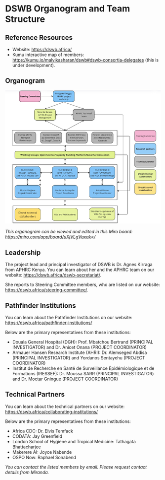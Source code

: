 # DSWB Organogram and Team Structure

## Reference Resources

- Website: https://dswb.africa/
- Kumu interactive map of members: https://kumu.io/malvikasharan/dswb#dswb-consortia-delegates (this is under development).

## Organogram

![DSWB team structure](../assets/images/organogram.png)

*This organogram can be viewed and edited in this Miro board: https://miro.com/app/board/uXjVLgVaxak=/*

## Leadership

The project lead and principal investigator of DSWB is Dr. Agnes Kirraga from APHRC Kenya. You can learn about her and the APHRC team on our website: https://dswb.africa/dswb-secretariat/.

She reports to Steering Committee members, who are listed on our website: https://dswb.africa/steering-committee/.

## Pathfinder Institutions

You can learn about the Pathfinder Institutions on our website: https://dswb.africa/pathfinder-institutions/

Below are the primary representatives from these institutions:

- Douala General Hospital (DGH): Prof. Mbatchou Bertrand (PRINCIPAL INVESTIGATOR) and Dr. Anicet Onana (PROJECT COORDINATOR)
- Armauer Hansen Research Institute (AHRI): Dr. Alemseged Abdisa (PRINCIPAL INVESTIGATOR) and Yordanos Sentayehu (PROJECT COORDINATOR)
-  Institut de Recherche en Santé de Surveillance Epidémiologique et de Formations (IRESSEF): Dr. Moussa SARR (PRINCIPAL INVESTIGATOR) and Dr. Moctar Gningue (PROJECT COORDINATOR)

## Technical Partners

You can learn about the technical partners on our website: https://dswb.africa/collaborating-institutions/

Below are the primary representatives from these institutions:

- Africa CDC: Dr. Elvis Temfack
- CODATA: Jay Greenfield
- London School of Hygiene and Tropical Medicine: Tathagata Bhattacharjee
- Makerere AI: Joyce Nabende
- OSPO Now: Raphael Sonabend

_You can contact the listed members by email. Please request contact details from Miranda._
